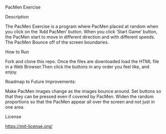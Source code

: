 PacMen Exercise

Description

The PacMen Exercise is a program where PacMen placed at random when you click on the ‘Add PacMen’ button. When you click ‘Start Game’ button, the PacMen start to move in different direction and with different speeds. The PacMen Bounce off of the screen boundaries.

How to Run

Fork and clone this repo. Once the files are downloaded load the HTML file in a Web Browser.Then click the buttons in any order you feel like, and enjoy.

Roadmap to Future Improvements:

Make PacMen images change as the images bounce around.
Set buttons so that they can be pressed even if covered by PacMen.
Widen the random proportions so that the PacMen appear all over the screen and not just in one area.


License

https://mit-license.org/